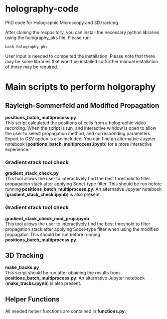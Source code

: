 # holography-code
PhD code for Holographic Microscopy and 3D tracking.

After cloning the respository, you can install the necessary python libraries using the holography_pks file. Please run:

```
bash holography_pks
```
User input is needed to compelted the installation. Please note that there may be some libraries that won't be installed so further manual installation of those may be required.

# Main scripts to perform holgoraphy
## Rayleigh-Sommerfeld and Modified Propagation
**positions_batch_multiprocess.py**  
This script calculated the positions of cells from a holographic video recording.
When the script is run, and interactive window is open to allow the user to select propagation method, and corresponding parameters. Export to CSV option is also included. You can find an alternative Juypter notebook (**positions_batch_multiprocess.ipynb**) for a more interactive experience.

### Gradient stack tool check
**gradient_stack_check.py**  
This tool allows the user to interactively find the best threshold to filter propagation stack after applying Sobel-type filter. This should be run before running **positions_batch_multiprocess.py**. An alternative Jupyter notebook (**gradient_stack_check.ipynb**) is also present.

### Gradient stack tool check
**gradient_stack_check_mod_prop.ipynb**  
This tool allows the user to interactively find the best threshold to filter propagation stack after applying Sobel-type filter when using the modified propagator. This should be run before running **positions_batch_multiprocess.py**.

## 3D Tracking
**make_tracks.py**  
This script should be run after obaining the results from **positions_batch_multiprocess.py**. An alternative Jupyter notebook (**make_tracks.ipynb**) is also present.

## Helper Functions
All needed helper functions are contained in **functions.py**.


